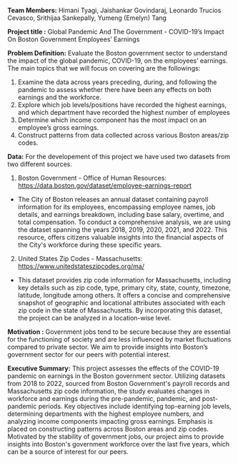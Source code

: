**Team Members:** Himani Tyagi, Jaishankar Govindaraj, Leonardo Trucios Cevasco, Srithijaa Sankepally, Yumeng (Emelyn) Tang

**Project title :** Global Pandemic And The Government - COVID-19’s Impact On Boston Government Employees’ Earnings

**Problem Definition:** Evaluate the Boston government sector to understand the impact of the global pandemic, COVID-19, on the employees’ earnings. 
The main topics that we will focus on covering are the followings: 

1. Examine the data across years preceding, during, and following the pandemic to assess whether there have been any effects on both earnings and the workforce.
2. Explore which job levels/positions have recorded the highest earnings, and which department have recorded the highest number of employees
3. Determine which income component has the most impact on an employee’s gross earnings.
4. Construct patterns from data collected across various Boston areas/zip codes.

**Data:** For the developement of this project we have used two datasets from two different sources.

1. Boston Government - Office of Human Resources: https://data.boston.gov/dataset/employee-earnings-report
  * The City of Boston releases an annual dataset containing payroll information for its employees, encompassing employee names, job details, and earnings breakdown, including base salary, overtime, and total compensation. To conduct a comprehensive analysis, we are using the dataset spanning the years 2018, 2019, 2020, 2021, and 2022. This resource, offers citizens valuable insights into the financial aspects of the City's workforce during these specific years.

2. United States Zip Codes - Massachusetts: https://www.unitedstateszipcodes.org/ma/
  * This dataset provides zip code information for Massachusetts, including key details such as zip code, type, primary city, state, county, timezone, latitude, longitude among others. It offers a concise and comprehensive snapshot of geographic and locational attributes associated with each zip code in the state of Massachusetts. By incorporating this dataset, the project can be analyzed in a location-wise level.


**Motivation :** Government jobs tend to be secure because they are essential for the functioning of society and are less influenced by market fluctuations compared to private sector. We aim to provide insights into Boston’s government sector for our peers with potential interest.

**Executive Summary:** This project assesses the effects of the COVID-19 pandemic on earnings in the Boston government sector. Utilizing datasets from 2018 to 2022, sourced from Boston Government's payroll records and Massachusetts zip code information, the study evaluates changes in workforce and earnings during the pre-pandemic, pandemic, and post-pandemic periods. Key objectives include identifying top-earning job levels, determining departments with the highest employee numbers, and analyzing income components impacting gross earnings. Emphasis is placed on constructing patterns across Boston areas and zip codes. Motivated by the stability of government jobs, our project aims to provide insights into Boston's government workforce over the last five years, which can be a source of interest for our peers.
